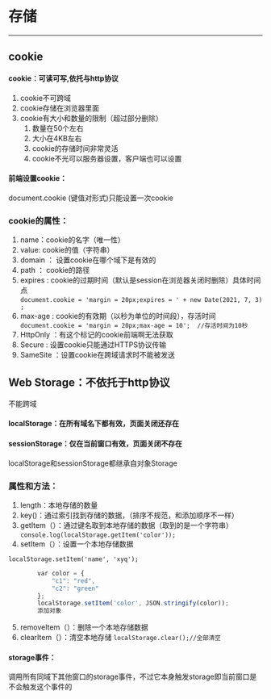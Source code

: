 # 存储
----------
## cookie
#### cookie：可读可写,依托与http协议
1. cookie不可跨域
2. cookie存储在浏览器里面
3. cookie有大小和数量的限制（超过部分删除）
    1. 数量在50个左右
    2. 大小在4KB左右
    4. cookie的存储时间非常灵活
    5. cookie不光可以服务器设置，客户端也可以设置


#### 前端设置cookie：
document.cookie (键值对形式)只能设置一次cookie

### cookie的属性：
1. name：cookie的名字（唯一性）
2. value: cookie的值（字符串）
3. domain ： 设置cookie在哪个域下是有效的
4. path ： cookie的路径
5. expires : cookie的过期时间（默认是session在浏览器关闭时删除）具体时间点
`document.cookie = 'margin = 20px;expires = ' + new Date(2021, 7, 3);`
6. max-age : cookie的有效期（以秒为单位的时间段），存活时间
`document.cookie = 'margin = 20px;max-age = 10';  //存活时间为10秒`
7. HttpOnly ：有这个标记的cookie前端啊无法获取
8. Secure : 设置cookie只能通过HTTPS协议传输
9. SameSite ：设置cookie在跨域请求时不能被发送


## Web Storage：不依托于http协议 
不能跨域 
#### localStorage：在所有域名下都有效，页面关闭还存在 
#### sessionStorage：仅在当前窗口有效，页面关闭不存在
localStorage和sessionStorage都继承自对象Storage
### 属性和方法：
1. length：本地存储的数量
2. key()：通过索引找到存储的数据，（排序不规范，和添加顺序不一样）
3. getItem（）：通过键名取到本地存储的数据（取到的是一个字符串）
`console.log(localStorage.getItem('color'));`
4. setItem（）：设置一个本地存储数据

`localStorage.setItem('name', 'xyq');`
```javascript
        var color = {
            "c1": "red",
            "c2": "green"
        };
        localStorage.setItem('color', JSON.stringify(color));
        添加对象
```
5. removeItem（）：删除一个本地存储数据
6. clearItem（）：清空本地存储
`localStorage.clear();//全部清空`

#### storage事件：
调用所有同域下其他窗口的storage事件，不过它本身触发storage即当前窗口是不会触发这个事件的
